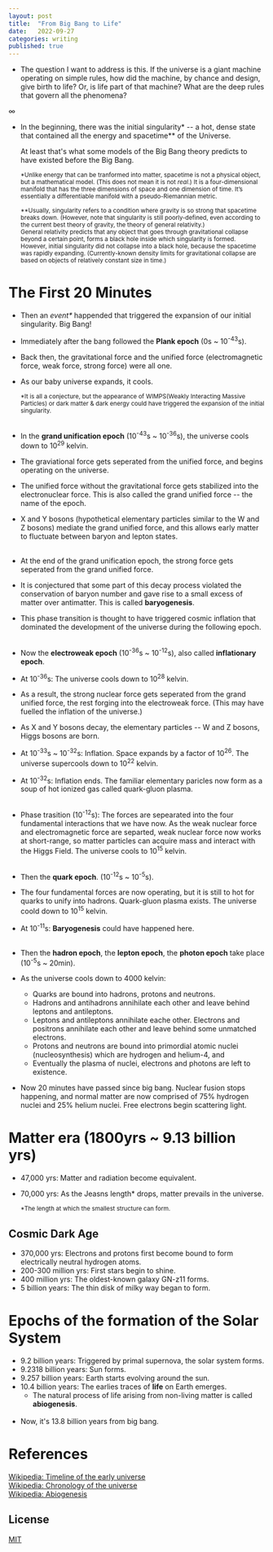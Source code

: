 ```yaml
---
layout: post
title:  "From Big Bang to Life"
date:   2022-09-27
categories: writing
published: true
---
```


* The question I want to address is this. If the universe is a giant machine operating on simple rules, how did the machine, by chance and design, give birth to life? Or, is life part of that machine? What are the deep rules that govern all the phenomena?

&#8734;

* In the beginning, there was the initial singularity* -- a hot, dense state that contained all the energy and spacetime** of the Universe. 
  
  At least that's what some models of the Big Bang theory predicts to have existed before the Big Bang.
  
  <small>*Unlike energy that can be tranformed into matter, spacetime is not a physical object, but a mathematical model. (This does not mean it is not _real_.) It is a four-dimensional manifold that has the three dimensions of space and one dimension of time. It’s essentially a differentiable manifold with a pseudo-Riemannian metric.</small>
  
  <small>**Usually, singularity refers to a condition where gravity is so strong that spacetime breaks down. (However, note that singularity is still poorly-defined, even according to the current best theory of gravity, the theory of general relativity.) 
  <br>General relativity predicts that any object that goes through gravitational collapse beyond a certain point, forms a black hole inside which singularity is formed. 
  <br>However, initial singularity did not collapse into a black hole, because the spacetime was rapidly expanding. 
  (Currently-known density limits for gravitational collapse are based on objects of relatively constant size in time.)</small>

# The First 20 Minutes

* Then an _event*_ happended that triggered the expansion of our initial singularity. Big Bang! 
* Immediately after the bang followed the **Plank epoch** (0s ~ 10<sup>-43</sup>s). 
* Back then, the gravitational force and the unified force (electromagnetic force, weak force, strong force) were all one.
* As our baby universe expands, it cools.

  <small>*It is all a conjecture, but the appearance of WIMPS(Weakly Interacting Massive Particles) or dark matter & dark energy could have triggered the expansion of the initial singularity.</small> 
<br/><br/>
* In the **grand unification epoch** (10<sup>-43</sup>s ~ 10<sup>-36</sup>s), the universe cools down to 10<sup>29</sup> kelvin. 
* The graviational force gets seperated from the unified force, and begins operating on the universe. 
* The unified force without the gravitational force gets stabilized into the electronuclear force. This is also called the grand unified force -- the name of the epoch.
* X and Y bosons (hypothetical elementary particles similar to the W and Z bosons) mediate the grand unified force, and this allows early matter to fluctuate between baryon and lepton states.
<br/><br/>
* At the end of the grand unification epoch, the strong force gets seperated from the grand unified force.
* It is conjectured that some part of this decay process violated the conservation of baryon number and gave rise to a small excess of matter over antimatter. This is called **baryogenesis**.
* This phase transition is thought to have triggered cosmic inflation that dominated the development of the universe during the following epoch.
<br/><br/>
* Now the **electroweak epoch** (10<sup>-36</sup>s ~ 10<sup>-12</sup>s), also called **inflationary epoch**. 
* At 10<sup>-36</sup>s: The universe cools down to 10<sup>28</sup> kelvin.
* As a result, the strong nuclear force gets seperated from the grand unified force, the rest forging into the electroweak force. (This may have fuelled the inflation of the universe.)
* As X and Y bosons decay, the elementary particles -- W and Z bosons, Higgs bosons are born.  
* At 10<sup>-33</sup>s ~ 10<sup>-32</sup>s: Inflation. Space expands by a factor of 10<sup>26</sup>. The universe supercools down to 10<sup>22</sup> kelvin.
* At 10<sup>-32</sup>s: Inflation ends. The familiar elementary paricles now form as a soup of hot ionized gas called quark-gluon plasma. 
<br/><br/>
* Phase trasition (10<sup>-12</sup>s): The forces are sepearated into the four fundamental interactions that we have now. As the weak nuclear force and electromagnetic force are separted, weak nuclear force now works at short-range, so matter particles can acquire mass and interact with the Higgs Field. The universe cools to 10<sup>15</sup> kelvin.
<br/><br/>
* Then the **quark epoch**. (10<sup>-12</sup>s ~ 10<sup>-5</sup>s).
* The four fundamental forces are now operating, but it is still to hot for quarks to unify into hadrons. Quark-gluon plasma exists. The universe coold down to 10<sup>15</sup> kelvin.
* At 10<sup>-11</sup>s: **Baryogenesis** could have happened here.
<br/><br/>
* Then the **hadron epoch**, the **lepton epoch**, the **photon epoch** take place (10<sup>-5</sup>s ~ 20min).
* As the universe cools down to 4000 kelvin: 
  * Quarks are bound into hadrons, protons and neutrons. 
  * Hadrons and antihadrons annihilate each other and leave behind leptons and antileptons.
  * Leptons and antileptons annihilate eache other. Electrons and positrons annihilate each other and leave behind some unmatched electrons.
  * Protons and neutrons are bound into primordial atomic nuclei (nucleosynthesis) which are hydrogen and helium-4, and 
  * Eventually the plasma of nuclei, electrons and photons are left to existence.
* Now 20 minutes have passed since big bang. Nuclear fusion stops happening, and normal matter are now comprised of 75% hydrogen nuclei and 25% helium nuclei. Free electrons begin scattering light. 

# Matter era (1800yrs ~ 9.13 billion yrs)
* 47,000 yrs: Matter and radiation become equivalent.
* 70,000 yrs: As the Jeasns length* drops, matter prevails in the universe. 

  <small>*The length at which the smallest structure can form.</small>

## Cosmic Dark Age
* 370,000 yrs: Electrons and protons first become bound to form electrically neutral hydrogen atoms.
* 200-300 million yrs: First stars begin to shine. 
* 400 million yrs: The oldest-known galaxy GN-z11 forms.
* 5 billion years: The thin disk of milky way began to form.

# Epochs of the formation of the Solar System
* 9.2 billion years: Triggered by primal supernova, the solar system forms.
* 9.2318 billion years: Sun forms.
* 9.257 billion years: Earth starts evolving around the sun.
* 10.4 billion years: The earlies traces of **life** on Earth emerges.
  * The natural process of life arising from non-living matter is called **abiogenesis**.
<br/><br/>
* Now, it's 13.8 billion years from big bang.

# References
[Wikipedia: Timeline of the early universe](https://en.wikipedia.org/wiki/Timeline_of_the_early_universe)
<br>[Wikipedia: Chronology of the universe](https://en.wikipedia.org/wiki/Chronology_of_the_universe)
<br>[Wikipedia: Abiogenesis](https://en.wikipedia.org/wiki/Abiogenesis)

<!-- %enddocs -->

## License

[MIT](./LICENSE)
